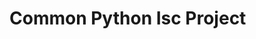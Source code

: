 # Common Python Isc Project

[src]: http://toucan.simplesys.lan/scm-manager/git/ivc-inform/isc-py-common

